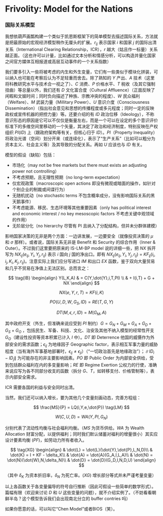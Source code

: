 # Frivolity: Model for the Nations

### 国际关系模型

我想依葫芦画瓢构建一个类似于凯恩斯框架下的简单模型去描述国际关系，方法就是把最原始的宏观经济模型稍作无厘头的扩展。$r_{ij}$ 表示国家 $i$ 和国家 $j$ 的国际出清关系（International Clearing Relationship，ICR），$r$ 越大（姑且作一标量）关系越正面。（这也许可以计量，比如通过文本分析和情感分析，可以构造并量化国家之间官方媒体互相报道或高层互动事件的一个关系指数）

我们要多引入一些将被考虑的内生和外生变量，它们有一些类似于模块化拼装，可以纳入也可能在考察后认为不足轻重而舍去。除了熟知的 $Y$ 产出、$A$ 技术（这里将科教研究水平与技术合一视之了）、$C$ 消费、$P$ 价格水平、$T$ 税收（及其它强制扭曲）等总量以外，我们还有 $D$ 文化富合度（Cultural Affluence）（正面反映了闲暇和文娱时间；同时负向描述了种族、宗教冲突的程度）、$W$ 民众福利（Welfare）、$M$ 武装力量（Millitary Power）、$U$ 意识介度（Consciousness Dissemination）（指出社会意见和思想的传播程度或多元程度；同时一定的反映政权或宣传机器的把控力量）等。还要介绍的有 $ID$ 政治位移（Ideology），不称意识形态的原因是它可以不仅仅是衡量左右，而是一个可以在设定的多个意识评价标准下的多维空间里移动的一个矢量，其决定了政治和经济制度，特别反映在产权组织 $PI(ID)$ 上（跟政府架构等有关，但核心归于 $ID$）。$PI$（Property Inequality）将政治光谱（空间）划分开来（或连续化），表示了“生产关系”（比如可以粗分为资本主义、社会主义等）及其导致的分配关系。再如 $U$ 应该也与 $ID$ 有关。

模型的假设（缺陷）包括：

- 市场化（may not be free markets but there must exists an adjusting power not controlling）
- 不考虑预期，且无理性预期（no long-term expectation）
- 仅宏观政策（macroscopic open actions 即没有微观或暗面的操作，如针对个别企业的制裁或间谍行为）
- 无随机扰动（no stochastic terms 不包含概率成分，没有影响国际关系的黑天鹅事件）
- 不考虑能源、移民、生态环境等其他重要因素（only has political interest and economic interest / no key mesoscopic factors 不考虑关键中观领域的作用）
- 无阶层分化（no hierarchy 尽管有 PI 且纳入了分配结构，但并未分群体建模）

影响国家决策的无非是两个方面：一边讲发展，一边要安全（就像投资决策的 $\mu$ 和 $\sigma$ 那样）。或者说，国际关系无非是 Benefit 和 Security 的综合作用（Inner & Outer）。不过我们这里要把原来的 IS-LM-BP model 说的详细一些，把 $NX$ 拆开写为 $NX_{ij}(e_{ij},Y_i,Y_j,r_{ij})$ 表示 $i$ 国向 $j$ 国的净出口。即有 $NX_{ij}(e_{ij},Y_i,Y_j,r_{ij})$ $=$ $KF_{ij}(i_i,i_j,K_i,K_j,r_{ij})$。注意实际上我们应分写进口 $IM$ 和出口 $EX$ 函数，鉴于双向大量贸易和几乎不贸易在净值上无法区别。总而言之：

$$
\tag{IB}
	\begin{align}
	Y(L,K,A) & = C(Y,\dot{Y},i,T,PI) \\
	& + I(i,T) + G + NX
	\end{align}
$$

$$
NX(e,Y,r,T) = KF(i,K) \tag{OB}
$$

$$
PO(U,D,W,G_{S},ID) = RE(T,G,Y) \tag{IS}
$$

$$
DT(M,\epsilon,r,ID) = M(G_M,A) \tag{OS}
$$


其中政府开支（外生，但准确来说应受到 $PI$ 制约）$G = G_N + G_M + G_A + G_D + G_{S} + G_O$ ，包括民生、军备、科技、文化、治安及其他不纳入模型的经常性开支 $G_O$（建设性投资等资本积累已计入 $I$ 中）。$DT$ 即 Deterrence 他国的威慑作为外部安全的需求函数；$\epsilon_{ij}$ 为地缘因子 Geographic factor，表示相互军事力量的威胁程度（当有海外军事基地部署时，$\epsilon_{ij} \neq \epsilon_{ji}$）（“一切政治首先是地缘政治”）；$\lVert ID_i-ID_j \rVert$ 为可能存在的非主要影响因素。$PO$ 即 Public Order 为内部安全供给，受到包括群众福利在内的多变量影响；$RE$ 即 Regime Exertion 公权力的行使，准确来说应写为各不同部分收支的函数（拆分 $G$、$T$，如转移支付、价格管制等），表示内部安全需求。


ICR 需要各国的利益与安全同时出清。

当然，我们还可以纳入增长，要为其他几个变量刻画动态，完善方程组：

$$
\frac{MS}{P} = LQ(i,Y,e,\dot{P}) \tag{LM}
$$

$$
W(C,U,D) = WA(Y,PI,G_N) \tag{SW}
$$

分别代表了流动性均衡与社会福利均衡。（$MS$ 为货币供给。$WA$ 为 Wealth Allocation 财富分配，以提供福利；同时我们默认储蓄对福利的增量很小）其实应设计要素均衡 $(PF)$，如劳动力所有者收入。

$$
\tag{XG}
    \begin{align}
    & \dot{L} = \dot{L}(\dot{Y},\dot{P},L,N,D)\\
    & \dot{K} = I + KF - \delta_K\\
    & \dot{A} = \dot{A}(G_A,I,L,A)\\
    & \dot{N} = \dot{N}(\dot{W},N,\delta_N)\\
    & \dot{D} = \dot{D}(G_D,I,N,D,U)
    \end{align}
$$

（其中 $\delta_K$ 为资本折旧率，$\delta_N$ 为死亡率。$(XG)$ 增长部分等式并未严谨考量变量）

以上各函数关于各变量偏导的符号自行推断（因此可假设一些简单的数学形式）。篇幅有限（欢迎来讨论 $D$ 和 $U$ 这些变量的问题），就不介绍实例了。（不妨看看朝鲜半岛？这个模型告诉我们会出现南北分立的 buffer contries 吗）

如果你愿意的话，可以叫它“Chen Model”或者BIOS（笑）。